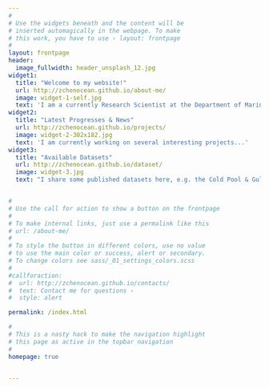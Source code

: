 ```yaml
---
#
# Use the widgets beneath and the content will be
# inserted automagically in the webpage. To make
# this work, you have to use › layout: frontpage
#
layout: frontpage
header:
  image_fullwidth: header_unsplash_12.jpg
widget1:
  title: "Welcome to my website!"
  url: http://zchenocean.github.io/about-me/
  image: widget-1-self.jpg
  text: 'I am a currently Research Scientist at the Department of Marine Sciences, University of Connecticut... '
widget2:
  title: "Latest Progresses & News"
  url: http://zchenocean.github.io/projects/
  image: widget-2-302x182.jpg
  text: 'I am currently working on several interesting projects...'
widget3:
  title: "Available Datasets"
  url: http://zchenocean.github.io/dataset/
  image: widget-3.jpg
  text: "I share some published datasets here, e.g. the Cold Pool & Gulf Stream Indices...."


#
# Use the call for action to show a button on the frontpage
#
# To make internal links, just use a permalink like this
# url: /about-me/
#
# To style the button in different colors, use no value
# to use the main color or success, alert or secondary.
# To change colors see sass/_01_settings_colors.scss
#
#callforaction:
#  url: http://zchenocean.github.io/contacts/
#  text: Contact me for questions ›
#  style: alert

permalink: /index.html

#
# This is a nasty hack to make the navigation highlight
# this page as active in the topbar navigation
#
homepage: true


---
```


